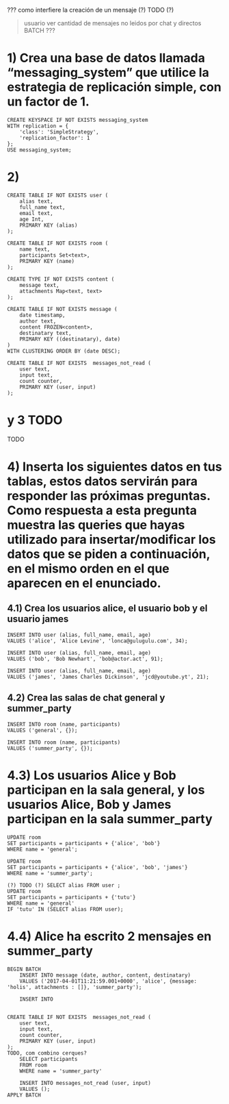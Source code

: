 
??? como interfiere la creación de un mensaje (?) TODO (?)
> usuario ver cantidad de mensajes no leidos por chat y directos
BATCH ???


# 1) Crea una base de datos llamada “messaging\_system” que utilice la estrategia de replicación simple, con un factor de 1.
<!---
oo arquitectura cassandra, pagina 7 (18)
Simple Strategy
- particionador determina donde colocar la primera replica de los datos
- las siguientes replicas se ubican, si miramos el anillo, en los siguientes nodos sentido del reloj
-->
```cassandra
CREATE KEYSPACE IF NOT EXISTS messaging_system
WITH replication = {
	'class': 'SimpleStrategy',
	'replication_factor': 1
};
USE messaging_system;
```

# 2)
```cassandra
CREATE TABLE IF NOT EXISTS user (
	alias text,
	full_name text,
	email text,
	age Int,
	PRIMARY KEY (alias)
);

CREATE TABLE IF NOT EXISTS room (
	name text,
	participants Set<text>,
	PRIMARY KEY (name)
);

CREATE TYPE IF NOT EXISTS content (
	message text,
	attachments Map<text, text>
);

CREATE TABLE IF NOT EXISTS message (
	date timestamp,
	author text,
	content FROZEN<content>,
	destinatary text,
	PRIMARY KEY ((destinatary), date)
)
WITH CLUSTERING ORDER BY (date DESC);

CREATE TABLE IF NOT EXISTS  messages_not_read (
	user text,
	input text,
	count counter,
	PRIMARY KEY (user, input)
);
```


# y 3 TODO
TODO

# 4) Inserta los siguientes datos en tus tablas, estos datos servirán para responder las próximas preguntas. Como respuesta a esta pregunta muestra las queries que hayas utilizado para insertar/modificar los datos que se piden a continuación, en el mismo orden en el que aparecen en el enunciado.

## 4.1) Crea los usuarios alice, el usuario bob y el usuario james
```cassandra
INSERT INTO user (alias, full_name, email, age)
VALUES ('alice', 'Alice Levine', 'lonca@gulugulu.com', 34);

INSERT INTO user (alias, full_name, email, age)
VALUES ('bob', 'Bob Newhart', 'bob@actor.act', 91);

INSERT INTO user (alias, full_name, email, age)
VALUES ('james', 'James Charles Dickinson', 'jcd@youtube.yt', 21);
```

## 4.2) Crea las salas de chat **general** y **summer\_party**
```cassandra
INSERT INTO room (name, participants)
VALUES ('general', {});

INSERT INTO room (name, participants)
VALUES ('summer_party', {});
```

# 4.3) Los usuarios Alice y Bob participan en la sala **general**, y los usuarios Alice, Bob y James participan en la sala **summer\_party**
```cassandra
UPDATE room
SET participants = participants + {'alice', 'bob'}
WHERE name = 'general';

UPDATE room
SET participants = participants + {'alice', 'bob', 'james'}
WHERE name = 'summer_party';
```

```cassandra
(?) TODO (?) SELECT alias FROM user ;
UPDATE room
SET participants = participants + {'tutu'}
WHERE name = 'general'
IF 'tutu' IN (SELECT alias FROM user);
```

# 4.4) Alice ha escrito 2 mensajes en **summer\_party**
```cassandra
BEGIN BATCH
	INSERT INTO message (date, author, content, destinatary)
	VALUES ('2017-04-01T11:21:59.001+0000', 'alice', {message: 'holis', attachments : []}, 'summer_party');

	INSERT INTO


CREATE TABLE IF NOT EXISTS  messages_not_read (
	user text,
	input text,
	count counter,
	PRIMARY KEY (user, input)
);
TODO, com combino cerques?
	SELECT participants
	FROM room
	WHERE name = 'summer_party'

	INSERT INTO messages_not_read (user, input)
	VALUES ();
APPLY BATCH
```

